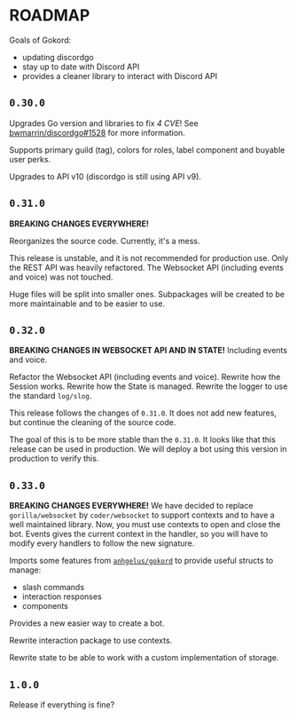 # ROADMAP

Goals of Gokord:
- updating discordgo
- stay up to date with Discord API
- provides a cleaner library to interact with Discord API

## `0.30.0`

Upgrades Go version and libraries to fix *4 CVE*! 
See [bwmarrin/discordgo#1528](https://github.com/bwmarrin/discordgo/pull/1528) for more information.

Supports primary guild (tag), colors for roles, label component and buyable user perks.

Upgrades to API v10 (discordgo is still using API v9).

## `0.31.0`

**BREAKING CHANGES EVERYWHERE!**

Reorganizes the source code.
Currently, it's a mess.

This release is unstable, and it is not recommended for production use.
Only the REST API was heavily refactored.
The Websocket API (including events and voice) was not touched.

Huge files will be split into smaller ones.
Subpackages will be created to be more maintainable and to be easier to use.

## `0.32.0`

**BREAKING CHANGES IN WEBSOCKET API AND IN STATE!**
Including events and voice.

Refactor the Websocket API (including events and voice).
Rewrite how the Session works.
Rewrite how the State is managed.
Rewrite the logger to use the standard `log/slog`.

This release follows the changes of `0.31.0`.
It does not add new features, but continue the cleaning of the source code.

The goal of this is to be more stable than the `0.31.0`.
It looks like that this release can be used in production.
We will deploy a bot using this version in production to verify this.

## `0.33.0`

**BREAKING CHANGES EVERYWHERE!**
We have decided to replace `gorilla/websocket` by `coder/websocket` to support contexts and to have a well maintained
library.
Now, you must use contexts to open and close the bot.
Events gives the current context in the handler, so you will have to modify every handlers to follow the new signature. 

Imports some features from [`anhgelus/gokord`](https://github.com/anhgelus/gokord) to provide useful structs to manage:
- slash commands
- interaction responses
- components

Provides a new easier way to create a bot.

Rewrite interaction package to use contexts.

Rewrite state to be able to work with a custom implementation of storage.

## `1.0.0`

Release if everything is fine?
